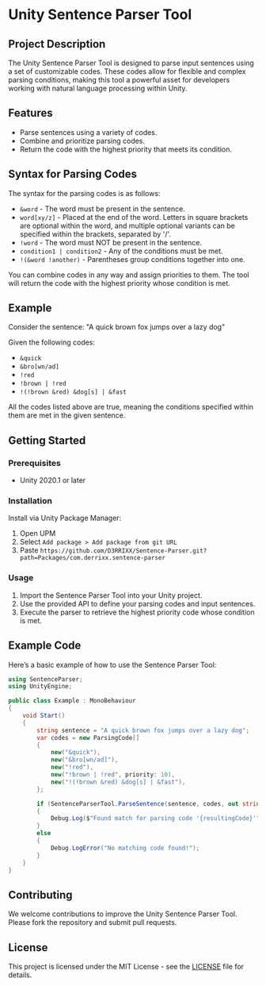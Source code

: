 # Unity Sentence Parser Tool
## Project Description
The Unity Sentence Parser Tool is designed to parse input sentences using a set of customizable codes. These codes allow for flexible and complex parsing conditions, making this tool a powerful asset for developers working with natural language processing within Unity.

## Features
* Parse sentences using a variety of codes.
* Combine and prioritize parsing codes.
* Return the code with the highest priority that meets its condition.

## Syntax for Parsing Codes
The syntax for the parsing codes is as follows:

* `&word` - The word must be present in the sentence.
* `word[xy/z]` - Placed at the end of the word. Letters in square brackets are optional within the word, and multiple optional variants can be specified within the brackets, separated by '/'.
* `!word` - The word must NOT be present in the sentence.
* `condition1 | condition2` - Any of the conditions must be met.
* `!(&word !another)` - Parentheses group conditions together into one.

You can combine codes in any way and assign priorities to them. The tool will return the code with the highest priority whose condition is met.

## Example
Consider the sentence: "A quick brown fox jumps over a lazy dog"

Given the following codes:

* `&quick`
* `&bro[wn/ad]`
* `!red`
* `!brown | !red`
* `!(!brown &red) &dog[s] | &fast`

All the codes listed above are true, meaning the conditions specified within them are met in the given sentence.

## Getting Started

### Prerequisites
* Unity 2020.1 or later

### Installation
Install via Unity Package Manager:
   1. Open UPM
   2. Select `Add package > Add package from git URL`
   3. Paste `https://github.com/D3RRIXX/Sentence-Parser.git?path=Packages/com.derrixx.sentence-parser`

### Usage
1. Import the Sentence Parser Tool into your Unity project.
2. Use the provided API to define your parsing codes and input sentences.
3. Execute the parser to retrieve the highest priority code whose condition is met.

## Example Code
Here’s a basic example of how to use the Sentence Parser Tool:

```cs
using SentenceParser;
using UnityEngine;

public class Example : MonoBehaviour
{
	void Start()
	{
		string sentence = "A quick brown fox jumps over a lazy dog";
		var codes = new ParsingCode[]
		{
			new("&quick"),
			new("&bro[wn/ad]"),
			new("!red"),
			new("!brown | !red", priority: 10),
			new("!(!brown &red) &dog[s] | &fast"),
		};

		if (SentenceParserTool.ParseSentence(sentence, codes, out string resultingCode))
		{
			Debug.Log($"Found match for parsing code '{resultingCode}'");
		}
		else
		{
			Debug.LogError("No matching code found!");
		}
	}
}
```
## Contributing
We welcome contributions to improve the Unity Sentence Parser Tool. Please fork the repository and submit pull requests.

## License
This project is licensed under the MIT License - see the [LICENSE](LICENSE.md) file for details.